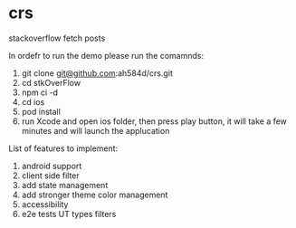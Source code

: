 # crs

stackoverflow fetch posts

In ordefr to run the demo please run the comamnds:

1. git clone git@github.com:ah584d/crs.git
2. cd stkOverFlow
3. npm ci -d
4. cd ios
5. pod install
6. run Xcode and open ios folder, then press play button, it will take a few minutes and will launch the applucation

List of features to implement:

1. android support
2. client side filter
3. add state management
4. add stronger theme color management
5. accessibility
6. e2e tests
   UT
   types
   filters
